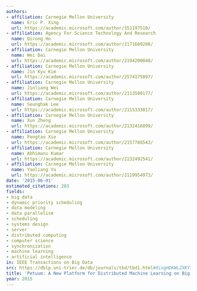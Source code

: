 ```yaml
---
authors:
- affiliation: Carnegie Mellon University
  name: Eric P. Xing
  url: https://academic.microsoft.com/author/351197510/
- affiliation: Agency For Science Technology And Research
  name: Qirong Ho
  url: https://academic.microsoft.com/author/2171689288/
- affiliation: Carnegie Mellon University
  name: Wei Dai
  url: https://academic.microsoft.com/author/2194200048/
- affiliation: Carnegie Mellon University
  name: Jin Kyu Kim
  url: https://academic.microsoft.com/author/2574175097/
- affiliation: Carnegie Mellon University
  name: Jinliang Wei
  url: https://academic.microsoft.com/author/2113580177/
- affiliation: Carnegie Mellon University
  name: Seunghak Lee
  url: https://academic.microsoft.com/author/2115333817/
- affiliation: Carnegie Mellon University
  name: Xun Zheng
  url: https://academic.microsoft.com/author/2132416899/
- affiliation: Carnegie Mellon University
  name: Pengtao Xie
  url: https://academic.microsoft.com/author/2157788543/
- affiliation: Carnegie Mellon University
  name: Abhimanu Kumar
  url: https://academic.microsoft.com/author/2132492541/
- affiliation: Carnegie Mellon University
  name: Yaoliang Yu
  url: https://academic.microsoft.com/author/2119954973/
date: '2015-06-01'
estimated_citations: 283
fields:
- big data
- dynamic priority scheduling
- data modeling
- data parallelism
- scheduling
- systems design
- server
- distributed computing
- computer science
- synchronization
- machine learning
- artificial intelligence
in: IEEE Transactions on Big Data
src: https://dblp.uni-trier.de/db/journals/tbd/tbd1.html#XingHDKWLZXKY15
title: 'Petuum: A New Platform for Distributed Machine Learning on Big Data'
year: 2015
---
```

